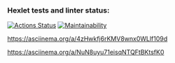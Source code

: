 ### Hexlet tests and linter status:
[![Actions Status](https://github.com/Un1que11/python-project-lvl1/workflows/hexlet-check/badge.svg)](https://github.com/Un1que11/python-project-lvl1/actions)
[![Maintainability](https://api.codeclimate.com/v1/badges/eed0a91bf050cf806366/maintainability)](https://codeclimate.com/github/Un1que11/python-project-lvl1/maintainability)

https://asciinema.org/a/4zHwkfj6rKMV8wnx0WLlf109d

https://asciinema.org/a/NuN8uyu71eisqNTQFtBKtsfK0